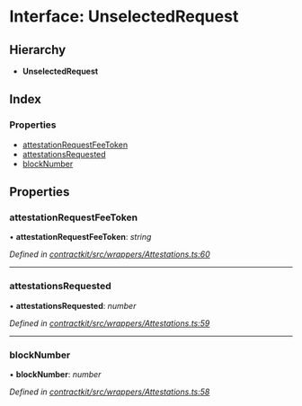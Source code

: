 # Interface: UnselectedRequest

## Hierarchy

* **UnselectedRequest**

## Index

### Properties

* [attestationRequestFeeToken](_wrappers_attestations_.unselectedrequest.md#attestationrequestfeetoken)
* [attestationsRequested](_wrappers_attestations_.unselectedrequest.md#attestationsrequested)
* [blockNumber](_wrappers_attestations_.unselectedrequest.md#blocknumber)

## Properties

###  attestationRequestFeeToken

• **attestationRequestFeeToken**: *string*

*Defined in [contractkit/src/wrappers/Attestations.ts:60](https://github.com/celo-org/celo-monorepo/blob/master/packages/contractkit/src/wrappers/Attestations.ts#L60)*

___

###  attestationsRequested

• **attestationsRequested**: *number*

*Defined in [contractkit/src/wrappers/Attestations.ts:59](https://github.com/celo-org/celo-monorepo/blob/master/packages/contractkit/src/wrappers/Attestations.ts#L59)*

___

###  blockNumber

• **blockNumber**: *number*

*Defined in [contractkit/src/wrappers/Attestations.ts:58](https://github.com/celo-org/celo-monorepo/blob/master/packages/contractkit/src/wrappers/Attestations.ts#L58)*
